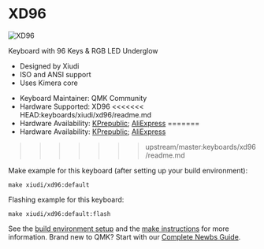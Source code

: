 # XD96

![XD96](https://cdn.shopify.com/s/files/1/2711/4238/products/xd96_pcb_1024x1024.jpg?v=1515425370)

Keyboard with 96 Keys & RGB LED Underglow
- Designed by Xiudi
- ISO and ANSI support
- Uses Kimera core

* Keyboard Maintainer: QMK Community
* Hardware Supported: XD96
<<<<<<< HEAD:keyboards/xiudi/xd96/readme.md
* Hardware Availability: [KPrepublic](https://kprepublic.com/products/xd96-pcb-90-custom-mechanical-keyboard-supports-tkg-tools-underglow-rgb-programmed); [AliExpress](https://aliexpress.com/item/cospad-Custom-Mechanical-Keyboard-Kit-up-tp-24-keys-Supports-TKG-TOOLS-Underglow-RGB-PCB-20/32818383873.html)
=======
* Hardware Availability: [KPrepublic](https://kprepublic.com/products/xd96-pcb-90-custom-mechanical-keyboard-supports-tkg-tools-underglow-rgb-programmed); [AliExpress](https://www.aliexpress.com/i/2251832661406145.html)
>>>>>>> upstream/master:keyboards/xd96/readme.md

Make example for this keyboard (after setting up your build environment):

    make xiudi/xd96:default

Flashing example for this keyboard:

    make xiudi/xd96:default:flash

See the [build environment setup](https://docs.qmk.fm/#/getting_started_build_tools) and the [make instructions](https://docs.qmk.fm/#/getting_started_make_guide) for more information. Brand new to QMK? Start with our [Complete Newbs Guide](https://docs.qmk.fm/#/newbs).
